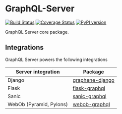 # GraphQL-Server

[![Build Status](https://travis-ci.org/graphql-python/graphql-server.svg?branch=master)](https://travis-ci.org/graphql-python/graphql-server) [![Coverage Status](https://coveralls.io/repos/graphql-python/graphql-server/badge.svg?branch=master&service=github)](https://coveralls.io/github/graphql-python/graphql-server?branch=master) [![PyPI version](https://badge.fury.io/py/graphql-server.svg)](https://badge.fury.io/py/graphql-server)

GraphQL Server core package.

## Integrations

GraphQL Server powers the following integrations

| Server integration   |   Package |
|---------------|-------------------|
| Django        |  [graphene-django](https://github.com/graphql-python/graphene-django/)  |
| Flask    |  [flask-graphql](https://github.com/graphql-python/flask-graphql/)  |
| Sanic    |  [sanic-graphql](https://github.com/graphql-python/sanic-graphql/)  |
| WebOb (Pyramid, Pylons)    |  [webob-graphql](https://github.com/graphql-python/webob-graphql/)  |

